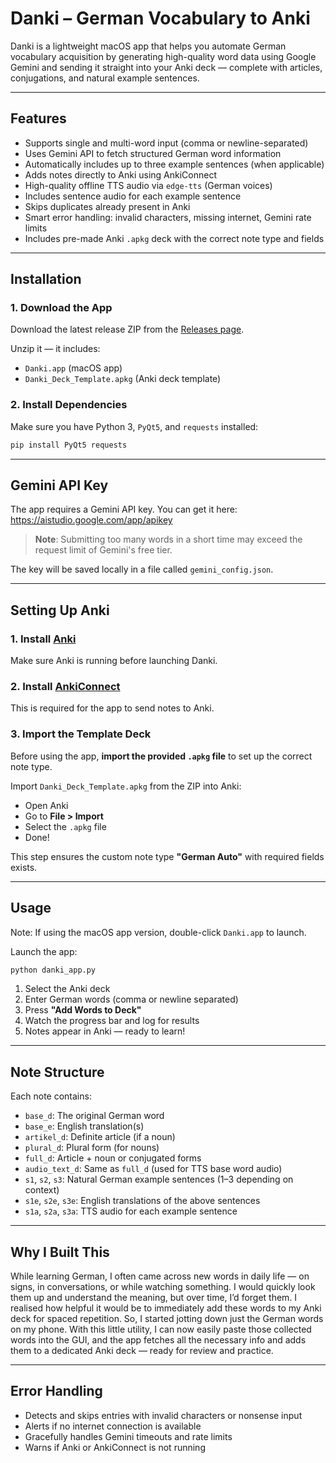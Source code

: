 # Danki – German Vocabulary to Anki 

Danki is a lightweight macOS app that helps you automate German vocabulary acquisition by generating high-quality word data using Google Gemini and sending it straight into your Anki deck — complete with articles, conjugations, and natural example sentences.

---

## Features

- Supports single and multi-word input (comma or newline-separated)
- Uses Gemini API to fetch structured German word information
- Automatically includes up to three example sentences (when applicable)
- Adds notes directly to Anki using AnkiConnect
- High-quality offline TTS audio via `edge-tts` (German voices)
- Includes sentence audio for each example sentence
- Skips duplicates already present in Anki
- Smart error handling: invalid characters, missing internet, Gemini rate limits
- Includes pre-made Anki `.apkg` deck with the correct note type and fields

---

## Installation

### 1. Download the App

Download the latest release ZIP from the [Releases page](https://github.com/udaysidhu99/danki/releases/latest).

Unzip it — it includes:
- `Danki.app` (macOS app)
- `Danki_Deck_Template.apkg` (Anki deck template)

### 2. Install Dependencies
Make sure you have Python 3, `PyQt5`, and `requests` installed:
```bash
pip install PyQt5 requests
```

---

## Gemini API Key

The app requires a Gemini API key. You can get it here:  
https://aistudio.google.com/app/apikey

> **Note**: Submitting too many words in a short time may exceed the request limit of Gemini's free tier.

The key will be saved locally in a file called `gemini_config.json`.

---

## Setting Up Anki

### 1. Install [Anki](https://apps.ankiweb.net/)
Make sure Anki is running before launching Danki.

### 2. Install [AnkiConnect](https://ankiweb.net/shared/info/2055492159)
This is required for the app to send notes to Anki.

### 3. Import the Template Deck
Before using the app, **import the provided `.apkg` file** to set up the correct note type.

Import `Danki_Deck_Template.apkg` from the ZIP into Anki:
- Open Anki
- Go to **File > Import**
- Select the `.apkg` file
- Done!

This step ensures the custom note type **"German Auto"** with required fields exists.

---

## Usage

Note: If using the macOS app version, double-click `Danki.app` to launch.

Launch the app:
```bash
python danki_app.py
```

1. Select the Anki deck
2. Enter German words (comma or newline separated)
3. Press **"Add Words to Deck"**
4. Watch the progress bar and log for results
5. Notes appear in Anki — ready to learn!

---

## Note Structure

Each note contains:
- `base_d`: The original German word
- `base_e`: English translation(s)
- `artikel_d`: Definite article (if a noun)
- `plural_d`: Plural form (for nouns)
- `full_d`: Article + noun or conjugated forms
- `audio_text_d`: Same as `full_d` (used for TTS base word audio)
- `s1`, `s2`, `s3`: Natural German example sentences (1–3 depending on context)
- `s1e`, `s2e`, `s3e`: English translations of the above sentences
- `s1a`, `s2a`, `s3a`: TTS audio for each example sentence

---

## Why I Built This

While learning German, I often came across new words in daily life — on signs, in conversations, or while watching something. I would quickly look them up and understand the meaning, but over time, I’d forget them. I realised how helpful it would be to immediately add these words to my Anki deck for spaced repetition. So, I started jotting down just the German words on my phone. With this little utility, I can now easily paste those collected words into the GUI, and the app fetches all the necessary info and adds them to a dedicated Anki deck — ready for review and practice.

---

## Error Handling

- Detects and skips entries with invalid characters or nonsense input
- Alerts if no internet connection is available
- Gracefully handles Gemini timeouts and rate limits
- Warns if Anki or AnkiConnect is not running
